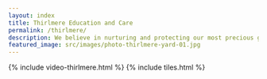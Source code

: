 ```yaml
---
layout: index
title: Thirlmere Education and Care
permalink: /thirlmere/
description: We believe in nurturing and protecting our most precious gifts – our children and our planet.
featured_image: src/images/photo-thirlmere-yard-01.jpg
---
```


<div class="container mx-auto px-4 max-w-xl md:max-w-3xl lg:max-w-6xl">
  {% include video-thirlmere.html %}
  {% include tiles.html %}
</div>

